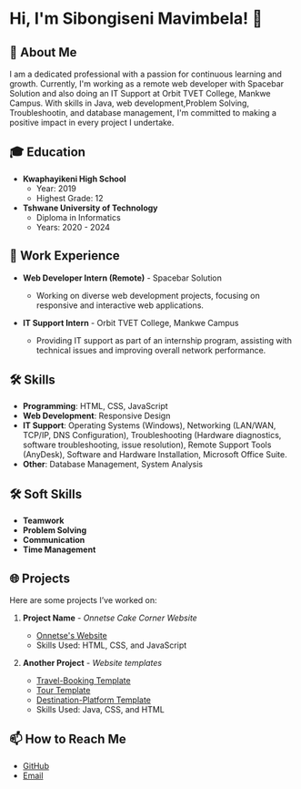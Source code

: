 

# Hi, I'm Sibongiseni Mavimbela! 👋

## 🚀 About Me
I am a dedicated professional with a passion for continuous learning and growth. Currently, I'm working as a remote web developer with Spacebar Solution and also doing an IT Support at Orbit TVET College, Mankwe Campus. With skills in Java, web development,Problem Solving, Troubleshootin, and database management, I'm committed to making a positive impact in every project I undertake.

## 🎓 Education
- **Kwaphayikeni High School**
  - Year: 2019
  - Highest Grade: 12
- **Tshwane University of Technology**
  - Diploma in Informatics
  - Years: 2020 - 2024

## 💼 Work Experience
- **Web Developer Intern (Remote)** - Spacebar Solution
  - Working on diverse web development projects, focusing on responsive and interactive web applications.

- **IT Support Intern** - Orbit TVET College, Mankwe Campus
  - Providing IT support as part of an internship program, assisting with technical issues and improving overall network performance.

## 🛠️ Skills
- **Programming**: HTML, CSS, JavaScript
- **Web Development**: Responsive Design
- **IT Support**: Operating Systems (Windows), Networking (LAN/WAN, TCP/IP, DNS Configuration),
 Troubleshooting (Hardware diagnostics, software troubleshooting, issue resolution), Remote Support Tools (AnyDesk), Software and Hardware Installation, Microsoft Office Suite.
- **Other**: Database Management, System Analysis

## 🛠️ Soft Skills
- **Teamwork**
- **Problem Solving**
- **Communication**
- **Time Management**

## 🌐 Projects
Here are some projects I’ve worked on:

1. **Project Name** - *Onnetse Cake Corner Website*
   - [Onnetse's Website](https://www.onnetsecakescorner.co.za/)
   - Skills Used: HTML, CSS, and JavaScript

2. **Another Project** - *Website templates*
   - [Travel-Booking Template](https://sbongiseni-mavimbela.github.io/-Travel-Agency-Booking-)
   - [Tour Template](https://sbongiseni-mavimbela.github.io/Tour/)
   - [Destination-Platform Template](https://sbongiseni-mavimbela.github.io/Destination-Platform/)
   - Skills Used: Java, CSS, and HTML

## 📫 How to Reach Me 
- [GitHub](https://github.com/Sbongiseni-Mavimbela)  
- [Email](mailto:sbongisenismara@gmail.com)

